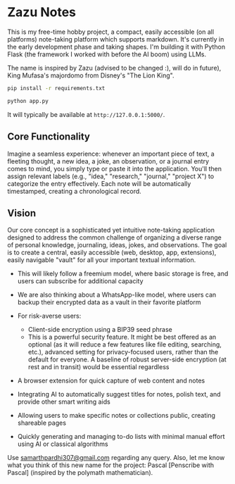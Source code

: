 # Zazu Notes

This is my free-time hobby project, a compact, easily accessible (on all platforms) note-taking platform which supports markdown. It's currently in the early development phase and taking shapes. I'm building it with Python Flask (the framework I worked with before the AI boom) using LLMs.

The name is inspired by Zazu (advised to be changed :), will do in future), King Mufasa's majordomo from Disney's "The Lion King".

```bash
pip install -r requirements.txt
```

```bash
python app.py
```
It will typically be available at `http://127.0.0.1:5000/`.

## Core Functionality

Imagine a seamless experience: whenever an important piece of text, a fleeting thought, a new idea, a joke, an observation, or a journal entry comes to mind, you simply type or paste it into the application. You'll then assign relevant labels (e.g., "idea," "research," "journal," "project X") to categorize the entry effectively. Each note will be automatically timestamped, creating a chronological record.

## Vision

Our core concept is a sophisticated yet intuitive note-taking application designed to address the common challenge of organizing a diverse range of personal knowledge, journaling, ideas, jokes, and observations. The goal is to create a central, easily accessible (web, desktop, app, extensions), easily navigable "vault" for all your important textual information.

* This will likely follow a freemium model, where basic storage is free, and users can subscribe for additional capacity
* We are also thinking about a WhatsApp-like model, where users can backup their encrypted data as a vault in their favorite platform
* For risk-averse users:
    * Client-side encryption using a BIP39 seed phrase
    * This is a powerful security feature. It might be best offered as an optional (as it will reduce a few features like file editing, searching, etc.), advanced setting for privacy-focused users, rather than the default for everyone. A baseline of robust server-side encryption (at rest and in transit) would be essential regardless

* A browser extension for quick capture of web content and notes
* Integrating AI to automatically suggest titles for notes, polish text, and provide other smart writing aids
* Allowing users to make specific notes or collections public, creating shareable pages
* Quickly generating and managing to-do lists with minimal manual effort using AI or classical algorithms

Use [samarthpardhi307@gmail.com](mailto:samarthpardhi307@gmail.com) regarding any query. Also, let me know what you think of this new name for the project: Pascal [Penscribe with Pascal] (inspired by the polymath mathematician).